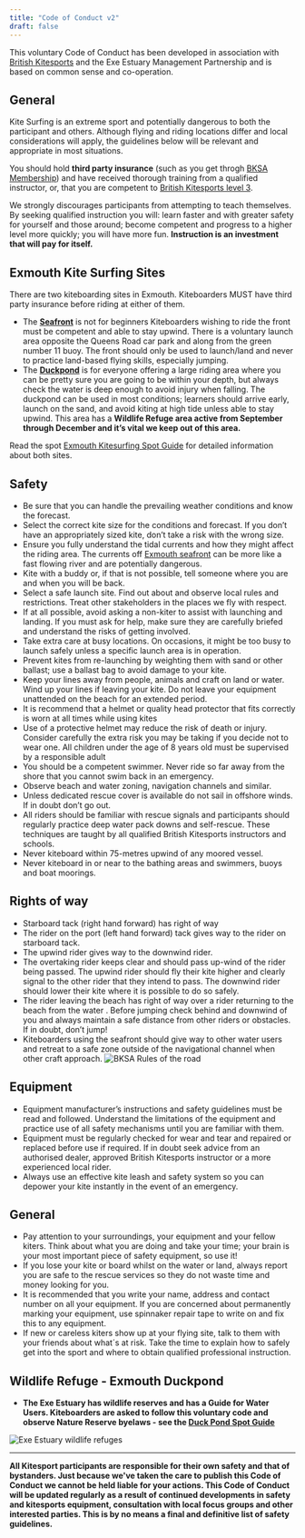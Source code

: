 ```yaml
---
title: "Code of Conduct v2"
draft: false
---
```


This voluntary Code of Conduct has been developed in association with [British Kitesports](https://www.britishkitesports.org/join-british-kitesports/code-of-conduct/) and the Exe Estuary Management Partnership and is based on common sense and co-operation.

## General

Kite Surfing is an extreme sport and potentially dangerous to both the participant and others. Although flying and riding locations differ and local considerations will apply, the guidelines below will be relevant and appropriate in most situations.

You should hold **third party insurance** (such as you get throgh [BKSA Membership](/membership/)) and have received thorough training from a qualified instructor, or, that you are competent to [British Kitesports level 3](https://www.britishkitesports.org/safety/). 

We strongly discourages participants from attempting to teach themselves. By seeking qualified instruction you will: learn faster and with greater safety for yourself and those around; become competent and progress to a higher level more quickly; you will have more fun. **Instruction is an investment that will pay for itself.**

## Exmouth Kite Surfing Sites

There are two kiteboarding sites in Exmouth. Kiteboarders MUST have third party insurance before riding at either of them.

* The [**Seafront**](/spot-guide/seafront/) is not for beginners Kiteboarders wishing to ride the front must be competent and able to stay upwind. There is a voluntary launch area opposite the Queens Road car park and along from the green number 11 buoy. The front should only be used to launch/land and never to practice land-based flying skills, especially jumping.
* The [**Duckpond**](/spot-guide/duck-pond/) is for everyone offering a large riding area where you can be pretty sure you are going to be within your depth, but always check the water is deep enough to avoid injury when falling. The duckpond can be used in most conditions; learners should arrive early, launch on the sand, and avoid kiting at high tide unless able to stay upwind. This area has a **Wildlife Refuge area active from September through December and it’s vital we keep out of this area.**

Read the spot [Exmouth Kitesurfing Spot Guide](/spot-guide/) for detailed information about both sites.

## Safety

* Be sure that you can handle the prevailing weather conditions and know the forecast.
* Select the correct kite size for the conditions and forecast. If you don’t have an appropriately sized kite, don’t take a risk with the wrong size.
* Ensure you fully understand the tidal currents and how they might affect the riding area. The currents off [Exmouth seafront](/spot-guide/seafront) can be more like a fast flowing river and are potentially dangerous.
* Kite with a buddy or, if that is not possible, tell someone where you are and when you will be back.
* Select a safe launch site. Find out about and observe local rules and restrictions. Treat other stakeholders in the places we fly with respect.
* If at all possible, avoid asking a non-kiter to assist with launching and landing. If you must ask for help, make sure they are carefully briefed and understand the risks of getting involved.
* Take extra care at busy locations. On occasions, it might be too busy to launch safely unless a specific launch area is in operation.
* Prevent kites from re-launching by weighting them with sand or other ballast; use a ballast bag to avoid damage to your kite.
* Keep your lines away from people, animals and craft on land or water. Wind up your lines if leaving your kite. Do not leave your equipment unattended on the beach for an extended period.
* It is recommend that a helmet or quality head protector that fits correctly is worn at all times while using kites
* Use of a protective helmet may reduce the risk of death or injury. Consider carefully the extra risk you may be taking if you decide not to wear one. All children under the age of 8 years old must be supervised by a responsible adult
* You should be a competent swimmer. Never ride so far away from the shore that you cannot swim back in an emergency.
* Observe beach and water zoning, navigation channels and similar.
* Unless dedicated rescue cover is available do not sail in offshore winds. If in doubt don’t go out.
* All riders should be familiar with rescue signals and participants should regularly practice deep water pack downs and self-rescue. These techniques are taught by all qualified British Kitesports instructors and schools.
* Never kiteboard within 75-metres upwind of any moored vessel.
* Never kiteboard in or near to the bathing areas and swimmers, buoys and boat moorings.

## Rights of way

* Starboard tack (right hand forward) has right of way
* The rider on the port (left hand forward) tack gives way to the rider on starboard tack.
* The upwind rider gives way to the downwind rider.
* The overtaking rider keeps clear and should pass up-wind of the rider being passed. The upwind rider should fly their kite higher and clearly signal to the other rider that they intend to pass. The downwind rider should lower their kite where it is possible to do so safely.
* The rider leaving the beach has right of way over a rider returning to the beach from the water .
Before jumping check behind and downwind of you and always maintain a safe distance from other riders or obstacles. If in doubt, don’t jump!
* Kiteboarders using the seafront should give way to other water users and retreat to a safe zone outside of the navigational channel when other craft approach.
![BKSA Rules of the road](/images/bksa_rules_of_the_road.jpg)

## Equipment

* Equipment manufacturer’s instructions and safety guidelines must be read and followed. Understand the limitations of the equipment and practice use of all safety mechanisms until you are familiar with them.
* Equipment must be regularly checked for wear and tear and repaired or replaced before use if required. If in doubt seek advice from an authorised dealer, approved British Kitesports instructor or a more experienced local rider.
* Always use an effective kite leash and safety system so you can depower your kite instantly in the event of an emergency.

## General

* Pay attention to your surroundings, your equipment and your fellow kiters. Think about what you are doing and take your time; your brain is your most important piece of safety equipment, so use it!
* If you lose your kite or board whilst on the water or land, always report you are safe to the rescue services so they do not waste time and money looking for you.
* It is recommended that you write your name, address and contact number on all your equipment. If you are concerned about permanently marking your equipment, use spinnaker repair tape to write on and fix this to any equipment.
* If new or careless kiters show up at your flying site, talk to them with your friends about what´s at risk. Take the time to explain how to safely get into the sport and where to obtain qualified professional instruction.

## Wildlife Refuge - Exmouth Duckpond

* **The Exe Estuary has wildlife reserves and has a Guide for Water Users. Kiteboarders are asked to follow this voluntary code and observe Nature Reserve byelaws - see the [Duck Pond Spot Guide](/spot-guide/duck-pond/)**

![Exe Estuary wildlife refuges](/images/exmouth/duckpond-map.png)

<hr>

**All Kitesport participants are responsible for their own safety and that of bystanders. Just because we've taken the care to publish this Code of Conduct we cannot be held liable for your actions. This Code of Conduct will be updated regularly as a result of continued developments in safety and kitesports equipment, consultation with local focus groups and other interested parties. This is by no means a final and definitive list of safety guidelines.**
